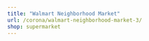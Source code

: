 ```yaml
---
title: "Walmart Neighborhood Market"
url: /corona/walmart-neighborhood-market-3/
shop: supermarket
---
```

